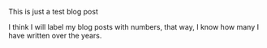 This is just a test blog post 

I think I will label my blog posts with numbers, that way, I know how many I have written over the years. 